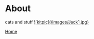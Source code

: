 <body>
		
<div class="container">
<div class="blurb">
<h1>About</h1>
<p> cats and stuff <a href="/about">
	![kitpic](/images/Jack1.jpg)
</p>

	
<a href="../">Home</a>

